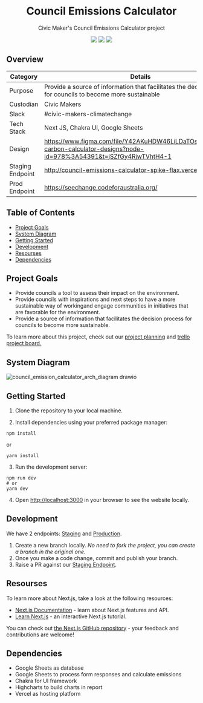 <h1 align="center">
  Council Emissions Calculator
</h1>
<p align="center">
  Civic Maker's Council Emissions Calculator project
</p>

<p align="center">
  <a href="https://github.com/CodeforAustralia/council-emissions-calculator/pulls"><img src="https://img.shields.io/github/issues-pr/CodeforAustralia/council-emissions-calculator.svg"></a>
  <a href="https://github.com/CodeforAustralia/council-emissions-calculator/commits/staging"><img src="https://img.shields.io/github/commit-activity/m/CodeforAustralia/council-emissions-calculator.svg"></a>
  <a href="https://github.com/CodeforAustralia/council-emissions-calculator/graphs/contributors"><img src="https://img.shields.io/badge/all_contributors-9-blue.svg?style=flat-square"></a>
</p>


## Overview

|Category|Details|
|--------|-------|
| Purpose | Provide a source of information that facilitates the decision process for councils to become more sustainable |
| Custodian | Civic Makers |
| Slack | \#civic-makers-climatechange |
| Tech Stack | Next JS, Chakra UI, Google Sheets |
| Design | https://www.figma.com/file/Y42AKuHDW46LiLDaTOs6sM/Heroes-carbon-calculator-designs?node-id=978%3A54391&t=jSZfGy4RjwTVhtH4-1 |
| Staging Endpoint | http://council-emissions-calculator-spike-flax.vercel.app/ |
| Prod Endpoint | https://seechange.codeforaustralia.org/ |

## Table of Contents

- [Project Goals](#project-goals)
- [System Diagram](#system-diagram)
- [Getting Started](#getting-started)
- [Development](#getting-started)
- [Resourses](#resourses)
- [Dependencies](#dependencies)

## Project Goals

- Provide councils a tool to assess their impact on the environment.
- Provide councils with inspirations and next steps to have a more sustainable way of workingand engage communities in initiatives that are favorable for the environment.
- Provide a source of information that facilitates the decision process for councils to become more sustainable.

To learn more about this project, check out our [project planning](https://docs.google.com/document/d/1h5r1AfbQC8Azy_cdGHGBGOJwSxSqvt0cHKd5MmSd7qo/edit#heading=h.fw4lq2wclkt9) and [trello project board.](https://trello.com/b/iPHuVc0J/civic-makers-2023)

## System Diagram

![council_emission_calculator_arch_diagram drawio](https://user-images.githubusercontent.com/88268603/232468816-142513de-c835-4dd3-923f-416635711103.png)

## Getting Started

1. Clone the repository to your local machine.

2. Install dependencies using your preferred package manager:

```
npm install
```

or

```
yarn install
```

3. Run the development server:

```
npm run dev
# or
yarn dev
```

4. Open [http://localhost:3000](http://localhost:3000) in your browser to see the website locally.

## Development

We have 2 endpoints: [Staging](http://council-emissions-calculator-spike-flax.vercel.app/) and [Production](https://seechange.codeforaustralia.org/).

1. Create a new branch locally. _No need to fork the project, you can create a branch in the original one._
2. Once you make a code change, commit and publish your branch.
3. Raise a PR against our [Staging Endpoint](http://council-emissions-calculator-spike-flax.vercel.app/). 

## Resourses

To learn more about Next.js, take a look at the following resources:
     
- [Next.js Documentation](https://nextjs.org/docs) - learn about Next.js features and API.
- [Learn Next.js](https://nextjs.org/learn) - an interactive Next.js tutorial.

You can check out [the Next.js GitHub repository](https://github.com/vercel/next.js/) - your feedback and contributions are welcome!

## Dependencies
  
- Google Sheets as database
- Google Sheets to process form responses and calculate emissions
- Chakra for UI framework
- Highcharts to build charts in report
- Vercel as hosting platform
